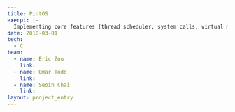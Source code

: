 ```yaml
---
title: PintOS
exerpt: |-
  Implementing core features (thread scheduler, system calls, virtual memory), for a small operating system written in C.
date: 2018-03-01
tech:
  - C
team:
  - name: Eric Zou
    link:
  - name: Omar Todd
    link: 
  - name: Seoin Chai
    link:
layout: project_entry
---
```

